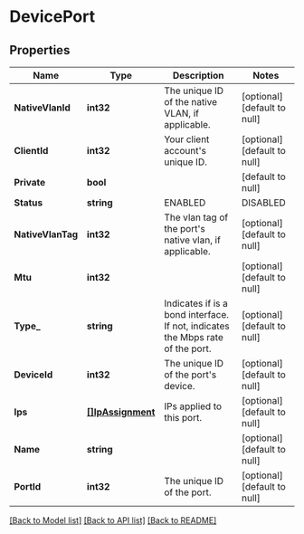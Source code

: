 # DevicePort

## Properties
Name | Type | Description | Notes
------------ | ------------- | ------------- | -------------
**NativeVlanId** | **int32** | The unique ID of the native VLAN, if applicable. | [optional] [default to null]
**ClientId** | **int32** | Your client account&#39;s unique ID. | [optional] [default to null]
**Private** | **bool** |  | [default to null]
**Status** | **string** | ENABLED|DISABLED|UNKOWN | [optional] [default to null]
**NativeVlanTag** | **int32** | The vlan tag of the port&#39;s native vlan, if applicable. | [optional] [default to null]
**Mtu** | **int32** |  | [optional] [default to null]
**Type_** | **string** | Indicates if is a bond interface. If not, indicates the Mbps rate of the port. | [optional] [default to null]
**DeviceId** | **int32** | The unique ID of the port&#39;s device. | [optional] [default to null]
**Ips** | [**[]IpAssignment**](IPAssignment.md) | IPs applied to this port. | [optional] [default to null]
**Name** | **string** |  | [optional] [default to null]
**PortId** | **int32** | The unique ID of the port. | [optional] [default to null]

[[Back to Model list]](../README.md#documentation-for-models) [[Back to API list]](../README.md#documentation-for-api-endpoints) [[Back to README]](../README.md)


